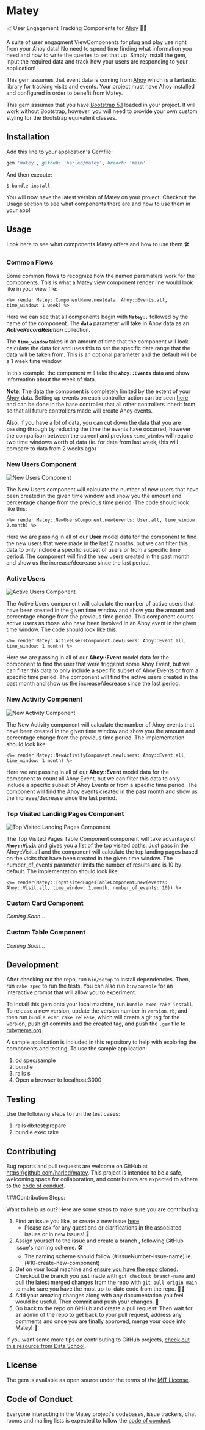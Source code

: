 # Matey

📈 User Engagement Tracking Components for [Ahoy](https://github.com/ankane/ahoy) 🏴‍☠️

A suite of user engagment ViewComponents for plug and play use right from your Ahoy data! 
No need to spend time finding what information you need and how to write the queries to set that up.
Simply install the gem, input the required data and track how your users are responding to your application!

This gem assumes that event data is coming from [Ahoy](https://github.com/ankane/ahoy) which is a fantastic library
for tracking visits and events. Your project must have Ahoy installed and configured in order to benefit from Matey.

This gem assumes that you have [Bootstrap 5.1](https://getbootstrap.com/docs/5.1/getting-started/introduction/) loaded in your project. It will work without Bootstrap, however, you will need to provide your own custom styling for the Bootstrap equivalent classes.

## Installation

Add this line to your application's Gemfile:

```ruby
gem 'matey', github: 'harled/matey', branch: 'main'
```

And then execute:

    $ bundle install

You will now have the latest version of Matey on your project. Checkout the Usage section to see what components there are and how to use them in your app!

## Usage

Look here to see what components Matey offers and how to use them 🛠️

### Common Flows

Some common flows to recognize how the named paramaters work for the components. This is what a Matey view component render line would look like in your view file:

```
<%= render Matey::ComponentName.new(data: Ahoy::Events.all, time_window: 1.week) %>
```

Here we can see that all components begin with **`Matey::`** followed by the name of the component. The **`data`** parameter will take in Ahoy data as an ***ActiveRecordRelation*** collection. 

The **`time_window`** takes in an amount of time that the component will look calculate the data for and uses this to set the specific date range that the data will be taken from. This is an optional parameter and the default will be a 1 week time window.

In this example, the component will take the **`Ahoy::Events`** data and show information about the week of data.

**Note**: The data the component is completely limited by the extent of your [Ahoy](https://github.com/ankane/ahoy) data. Setting up events on each controller action can be seen [here](https://github.com/ankane/ahoy#ruby) and can be done in the base controller that all other controllers inherit from so that all future controllers made will create Ahoy events.

Also, if you have a lot of data, you can cut down the data that you are passing through by reducing the time the events have occurred, however the comparison between the current and previous `time_window` will require two time windows worth of data (ie. for data from last week, this will compare to data from 2 weeks ago)

### New Users Component

![New Users Component](./images/newUsersComponent.png)

The New Users component will calculate the number of new users that have been created in the given time window and show you the amount and percentage change from the previous time period. The code should look like this:

```
<%= render Matey::NewUsersComponent.new(events: User.all, time_window: 2.month) %>
```

Here we are passing in all of our **User** model data for the component to find the new users that were made in the last 2 months, but we can filter this data to only include a specific subset of users or from a specific time period. The component will find the new users created in the past month and show us the increase/decrease since the last period.
### Active Users

![Active Users Component](./images/activeUsersComponent.png)

The Active Users component will calculate the number of active users that have been created in the given time window and show you the amount and percentage change from the previous time period. This component counts active users as those who have been involved in an Ahoy event in the given time window. The code should look like this:

```
<%= render Matey::ActiveUsersComponent.new(users: Ahoy::Event.all, time_window: 1.month) %>
```

Here we are passing in all of our **Ahoy::Event** model data for the component to find the user that were triggered some Ahoy Event, but we can filter this data to only include a specific subset of Ahoy Events or from a specific time period. The component will find the active users created in the past month and show us the increase/decrease since the last period.

### New Activity Component

![New Activity Component](./images/newActivityComponent.png)

The New Activity component will calculate the number of Ahoy events that have been created in the given time window and show you the amount and percentage change from the previous time period. The implementation should look like:

```
<%= render Matey::NewActivityComponent.new(users: Ahoy::Event.all, time_window: 1.month) %>
```

Here we are passing in all of our **Ahoy::Event** model data for the component to count all Ahoy Event, but we can filter this data to only include a specific subset of Ahoy Events or from a specific time period. The component will find the Ahoy events created in the past month and show us the increase/decrease since the last period.
### Top Visited Landing Pages Component

![Top Visited Landing Pages Component](./images/topVisitedPages.png)

The Top Visited Pages Table Component component will take advantage of **`Ahoy::Visit`** and gives you a list of the top visited paths. Just pass in the Ahoy::Visit.all and the component will calculate the top landing pages based on the visits that have been created in the given time window. The number_of_events parameter limits the number of results and is 10 by default. The implementation should look like:

```
<%= render(Matey::TopVisitedPagesTableComponent.new(events: Ahoy::Visit.all, time_window: 1.month, number_of_events: 10)) %>
```
### Custom Card Component
*Coming Soon...*
### Custom Table Component
*Coming Soon...*
## Development

After checking out the repo, run `bin/setup` to install dependencies. Then, run `rake spec` to run the tests. You can also run `bin/console` for an interactive prompt that will allow you to experiment.

To install this gem onto your local machine, run `bundle exec rake install`. To release a new version, update the version number in `version.rb`, and then run `bundle exec rake release`, which will create a git tag for the version, push git commits and the created tag, and push the `.gem` file to [rubygems.org](https://rubygems.org).

A sample application is included in this repository to help with exploring the components and testing. To use the 
sample application: 

1. cd spec/sample
2. bundle
3. rails s
4. Open a browser to localhost:3000

## Testing

Use the folloiwng steps to run the test cases:

1. rails db:test:prepare
2. bundle exec rake

## Contributing

Bug reports and pull requests are welcome on GitHub at https://github.com/harled/matey. This project is intended to be a safe, welcoming space for collaboration, and contributors are expected to adhere to the [code of conduct](https://github.com/harled/matey/blob/master/CODE_OF_CONDUCT.md).

###Contribution Steps:

Want to help us out? Here are some steps to make sure you are contributing 

1. Find an issue you like, or create a new issue [here](https://github.com/harled/matey/issues) 
    - Please ask for any questions or clarifications in the associated issues or in new issues! 🤔
2. Assign yourself to the issue and create a branch , following GitHub Issue's naming scheme. 🛠️
    - The naming scheme should follow (#issueNumber-issue-name) ie. (#10-create-new-component)
3. Get on your local machine and [ensure you have the repo cloned](https://docs.github.com/en/repositories/creating-and-managing-repositories/cloning-a-repository). Checkout the branch you just made with `git checkout branch-name` and pull the latest merged changes from the repo with `git pull origin main` to make sure you have the most up-to-date code from the repo. 👩‍💻
4. Add your amazing changes along with any documentation you feel would be useful. Then commit and push your changes. 🌟
5. Go back to the repo on GitHub and create a pull request! Then wait for an admin of the repo to get back to your pull request, address any comments and once you are finally approved, merge your code into Matey! 🎉

If you want some more tips on contributing to GitHub projects, [check out this resource from Data School](https://www.dataschool.io/how-to-contribute-on-github/).

## License

The gem is available as open source under the terms of the [MIT License](https://opensource.org/licenses/MIT).

## Code of Conduct

Everyone interacting in the Matey project's codebases, issue trackers, chat rooms and mailing lists is expected to follow the [code of conduct](https://github.com/harled/matey/blob/master/CODE_OF_CONDUCT.md).
